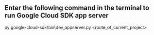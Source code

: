 ## Enter the following command in the terminal to run Google Cloud SDK app server

py google-cloud-sdk\bin\dev_appserver.py <route_of_current_project>